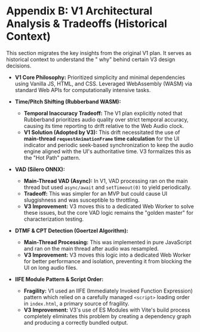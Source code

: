 # Appendix B: V1 Architectural Analysis & Tradeoffs (Historical Context)

This section migrates the key insights from the original V1 plan. It serves as historical context to understand the "
why" behind certain V3 design decisions.

* **V1 Core Philosophy:** Prioritized simplicity and minimal dependencies using Vanilla JS, HTML, and CSS. Leveraged
  WebAssembly (WASM) via standard Web APIs for computationally intensive tasks.

* **Time/Pitch Shifting (Rubberband WASM):**
    * **Temporal Inaccuracy Tradeoff:** The V1 plan explicitly noted that Rubberband prioritizes audio quality over
      strict temporal accuracy, causing its time reporting to drift relative to the Web Audio clock.
    * **V1 Solution (Adopted by V3):** This drift necessitated the use of **main-thread `requestAnimationFrame` time
      calculation** for the UI indicator and periodic seek-based synchronization to keep the audio engine aligned with
      the UI's authoritative time. V3 formalizes this as the "Hot Path" pattern.

* **VAD (Silero ONNX):**
    * **Main-Thread VAD (Async):** In V1, VAD processing ran on the main thread but used `async/await` and
      `setTimeout(0)` to yield periodically.
    * **Tradeoff:** This was simpler for an MVP but could cause UI sluggishness and was susceptible to throttling.
    * **V3 Improvement:** V3 moves this to a dedicated Web Worker to solve these issues, but the core VAD logic remains
      the "golden master" for characterization testing.

* **DTMF & CPT Detection (Goertzel Algorithm):**
    * **Main-Thread Processing:** This was implemented in pure JavaScript and ran on the main thread after audio was
      resampled.
    * **V3 Improvement:** V3 moves this logic into a dedicated Web Worker for better performance and isolation,
      preventing it from blocking the UI on long audio files.

* **IIFE Module Pattern & Script Order:**
    * **Fragility:** V1 used an IIFE (Immediately Invoked Function Expression) pattern which relied on a carefully
      managed `<script>` loading order in `index.html`, a primary source of fragility.
    * **V3 Improvement:** V3's use of ES Modules with Vite's build process completely eliminates this problem by
      creating a dependency graph and producing a correctly bundled output.